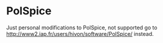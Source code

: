 PolSpice
========

Just personal modifications to PolSpice, not supported
go to <http://www2.iap.fr/users/hivon/software/PolSpice/> instead.
